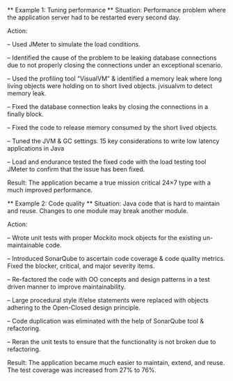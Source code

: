 ** Example 1: Tuning performance **
Situation: Performance problem where the application server had to be restarted every second day.

Action:

– Used JMeter to simulate the load conditions.

– Identified the cause of the problem to be leaking database connections due to not properly closing the connections under an exceptional scenario.

– Used the profiling tool “VisualVM” & identified a memory leak where long living objects were holding on to short lived objects. jvisualvm to detect memory leak.

– Fixed the database connection leaks by closing the connections in a finally block.

– Fixed the code to release memory consumed by the short lived objects.

– Tuned the JVM & GC settings. 15 key considerations to write low latency applications in Java

– Load and endurance tested the fixed code with the load testing tool JMeter to confirm that the issue has been fixed.

Result: The application became a true mission critical 24×7 type with a much improved performance.

** Example 2: Code quality **
Situation: Java code that is hard to maintain and reuse. Changes to one module may break another module.

Action:

– Wrote unit tests with proper Mockito mock objects for the existing un-maintainable code.

– Introduced SonarQube to ascertain code coverage & code quality metrics. Fixed the blocker, critical, and major severity items.

– Re-factored the code with OO concepts and design patterns in a test driven manner to improve maintainability.

– Large procedural style if/else statements were replaced with objects adhering to the Open-Closed design principle.

– Code duplication was eliminated with the help of SonarQube tool & refactoring.

– Reran the unit tests to ensure that the functionality is not broken due to refactoring.

Result: The application became much easier to maintain, extend, and reuse. The test coverage was increased from 27% to 76%.
